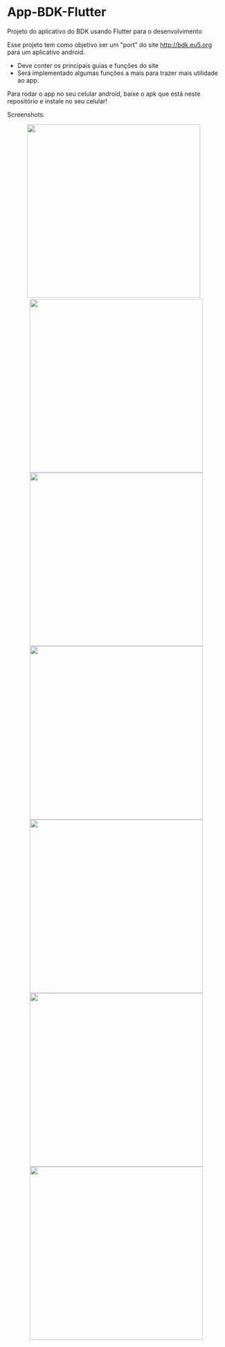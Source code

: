 # App-BDK-Flutter
Projeto do aplicativo do BDK usando Flutter para o desenvolvimento

Esse projeto tem como objetivo ser um "port" do site http://bdk.eu5.org para um aplicativo android.

 - Deve conter os principais guias e funções do site
 - Será implementado algumas funções a mais para trazer mais utilidade ao app.


Para rodar o app no seu celular android, baixe o apk que está neste repositório e instale no seu celular!

Screenshots:

<p align="center">
<img src="https://i.imgur.com/MZrMcGQ.png" width="400">&nbsp&nbsp&nbsp<img src="https://i.imgur.com/7QxzgbX.png" width="400"><img src="https://i.imgur.com/DbwZ3KG.png" width="400"><img src="https://i.imgur.com/eDZSoNW.png" width="400"><img src="https://i.imgur.com/CB6dG3y.png" width="400"><img src="https://i.imgur.com/yGFh6tV.png" width="400"><img src="https://i.imgur.com/rLfPtsN.png" width="400">
</p>

